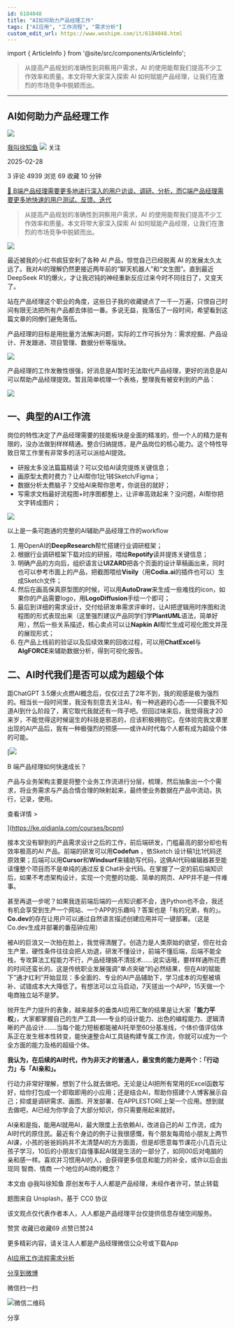 ```yaml
---
id: 6184048
title: "AI如何助力产品经理工作"
tags: ["AI应用", "工作流程", "需求分析"]
custom_edit_url: https://www.woshipm.com/it/6184048.html
---
```

import { ArticleInfo } from '@site/src/components/ArticleInfo';

<ArticleInfo
    author="我叫徐知鱼"
    authorLink="https://www.woshipm.com/u/1320351"
    published="2025-02-28"
    views={4939}
    comments={3}
    collects={69}
/>

> 从提高产品规划的准确性到洞察用户需求，AI 的使用能帮我们提高不少工作效率和质量。本文将带大家深入探索 AI 如何赋能产品经理，让我们在激烈的市场竞争中脱颖而出。

---

## AI如何助力产品经理工作

[![](https://image.woshipm.com/wp-files/2022/07/F3UupoWDCjuQXqe1vmHK.jpeg!/both/72x72)](https://www.woshipm.com/u/1320351)

[我叫徐知鱼](https://www.woshipm.com/u/1320351) ![](https://static.woshipm.com/tag/1101_1@2x.png) 关注

2025-02-28

3 评论 4939 浏览 69 收藏 10 分钟

[🔗 B端产品经理需要更多地进行深入的用户访谈、调研、分析，而C端产品经理需要更多地快速的用户测试、反馈、迭代](https://ke.qidianla.com/courses/bcpm)

> 从提高产品规划的准确性到洞察用户需求，AI 的使用能帮我们提高不少工作效率和质量。本文将带大家深入探索 AI 如何赋能产品经理，让我们在激烈的市场竞争中脱颖而出。

![](https://image.woshipm.com/2023/04/14/91d2b69a-da9e-11ed-aee8-00163e0b5ff3.png)

最近被我的小红书疯狂安利了各种 AI 产品，惊觉自己已经脱离 AI 的发展太久太远了。我对AI的理解仍然更接近两年前的“聊天机器人”和“文生图”。直到最近DeepSeek R1的爆火，才让我迟钝的神经重新反应过来今时不同往日了，又变天了。

站在产品经理这个职业的角度，这些日子我的收藏键点了一千一万遍，只恨自己时间有限无法把所有产品都去体验一番。多说无益，我落伍了一段时间，希望看到这篇文章的同僚们避免落伍。

产品经理的目标是用批量方法解决问题，实际的工作可拆分为：需求挖掘、产品设计、开发跟进、项目管理、数据分析等版块。

![](https://image.woshipm.com/2025/02/28/c36fea3c-f57d-11ef-82aa-00163e09d72f.png)

产品经理的工作发散性很强，好消息是AI暂时无法取代产品经理，更好的消息是AI可以帮助产品经理提效。暂且简单梳理一个表格，整理我有被安利到的产品：

![](https://image.woshipm.com/2025/02/24/eed290b8-f25c-11ef-8dcc-00163e09d72f.png)

## 一、典型的AI工作流

岗位的特性决定了产品经理需要的技能板块是全面的精准的，但一个人的精力是有限的，没办法做到样样精通。整合归纳提炼，是产品岗位的核心能力。这个特性导致日常工作里有非常多的活可以派给AI提效。

*   研报太多没法篇篇精读？可以交给AI读完提炼关键信息；
*   画原型太费时费力？让AI帮你1比1转Sketch/Figma；
*   数据分析太费脑子？交给AI来帮你思考，你说目的就好；
*   写需求文档最好流程图+时序图都整上，让评审高效起来？没问题，AI帮你把文字转成图片；

![](https://image.woshipm.com/2025/02/28/d6c5c516-f57d-11ef-8a16-00163e09d72f.png)

以上是一条可跑通的完整的AI辅助产品经理工作的workflow

1.  用OpenAI的**DeepResearch**帮忙搭建行业调研框架；
2.  根据行业调研框架下载对应的研报，喂给**Repotify**读并提炼关键信息；
3.  明确产品的方向后，组织语言让**UIZARD**把各个页面的设计草稿画出来，同时也可以参考市面上的产品，把截图喂给**Visily**（用**Codia.ai**的插件也可以）生成Sketch文件；
4.  然后在画高保真原型图的时候，可以用**AutoDraw**来生成一些难找的icon，如果你的产品需要logo，用**LogoDiffusion**手绘一个即可；
5.  最后到详细的需求设计，交付给研发串需求评审时，让AI把逻辑用时序图和流程图的形式表现出来（这里强烈建议产品同学们学**PlantUML**语法，简单好用），然后一些关系描述，核心卖点可以让**Napkin AI**帮忙生成可视化图文并茂的展现形式；
6.  在产品上线前的验证以及后续效果的回收过程，可以用**ChatExcel**与**AIgFORCE**来辅助数据分析，得到可视化报告。

## 二、AI时代我们是否可以成为超级个体

距ChatGPT 3.5爆火点燃AI概念后，仅仅过去了2年不到，我的观感是极为强烈的。相当长一段时间里，我没有刻意去关注AI，有一种逃避的心态——只要我不知道AI到什么阶段了，离它取代我就还有一阵子吧。但回过味来后，我觉得我才20来岁，不能觉得这时候诞生的科技是邪恶的，应该积极拥抱它。在体验完我文章里出现的AI产品后，我有一种极强烈的预感——或许AI时代每个人都有成为超级个体的可能。

[![](https://image.woshipm.com/2023/08/02/a53a469e-30e3-11ee-88e7-00163e0b5ff3.png)

B 端产品经理如何快速成长？

产品与业务架构主要是将整个业务工作流进行分层，梳理，然后抽象出一个个需求，将业务需求与产品合情合理的映射起来，最终使业务数据在产品中流动，执行，记录，使用。

查看详情 >

](https://ke.qidianla.com/courses/bcpm)

接本文没有聊到的产品需求设计之后的工作，前后端研发，门槛最高的部分却也有效率极高的AI 产品。前端的研发可以用**Codefun** ，依Sketch 设计稿1比1代码还原效果；后端可以用**Cursor**和**Windsurf**来辅助写代码，这俩AI代码编辑器甚至能读懂整个项目而不是单纯的通过反复Chat补全代码。在掌握了一定的前后端知识后，如果不考虑架构设计，实现一个完整的功能、简单的网页、APP并不是一件难事。

甚至再退一步呢？如果我连前端后端的一点知识都不会，连Python也不会，我还有机会享受到生产一个网站、一个APP的乐趣吗？答案也是「有的兄弟，有的」。**Co.dev**的存在让用户可以通过自然语言描述创建应用并可一键部署。（这是Co.dev生成并部署的番茄钟应用）

被AI的巨浪又一次拍在脸上，我觉得清醒了。创造力是人类原始的欲望，但在社会生产里，硬性条件往往会把人劝退，研发不懂设计，前端不懂后端，后端不能全栈，专攻算法工程能力不行，产品经理搞不清技术……说实话哦，要样样通所花费的时间还蛮长的。这是传统职业发展强调”单点突破”的必然结果，但在AI的赋能下”通才红利”开始显现：多全面的、专业的AI产品辅助下，学习成本的沟壑被填补、试错成本大大降低了。有想法可以立马启动，7天搓出一个APP，15天做一个电商独立站不是梦。

抛开生产力提升的表象，越来越多的垂类AI应用汇聚的结果是让大家「**能力平权**」，大家都掌握自己的生产工具——专业的设计能力、出色的编程能力、逻辑清晰的产品设计…….当每个能力短板都能被AI托举至60分基准线，个体价值评估体系正在发生根本性转变，能快速整合AI工具链构建专属工作流，你就可以成为一个全方面的能力及格的超级个体。

**我认为，在后续的AI时代，作为非天才的普通人，最宝贵的能力是两个：「行动力」与「AI亲和」。**

行动力非常好理解，想到了什么就去做吧。无论是让AI把所有常用的Excel函数写好，给你打包成一个即取即用的小应用；还是结合AI，帮助你搭建个人博客展示自己；抑或是调研需求、画图、开发部署、在APPLESTORE上架一个应用。想到就去做吧，AI已经为你学会了大部分知识，你只需要用起来就好。

AI亲和是指，能用AI就用AI，最大限度上去依赖AI，改进自己的AI 工作流，成为AI时代的原住民。最近有个身边的例子让我很感慨，有个朋友每周给小朋友上两节AI课，小孩的爸爸妈妈并不太清楚AI的方方面面，但是却愿意每节课花小几百元让孩子学习，10后的小朋友们自懂事起AI就是生活的一部分了，如同00后对电脑的亲和感一样。喜欢并习惯用AI的人，会获得更多信息和能力的补全，或许以后会出现同 智商、情商 一个地位的AI商的概念？

本文由 @我叫徐知鱼 原创发布于人人都是产品经理，未经作者许可，禁止转载

题图来自 Unsplash，基于 CC0 协议

该文观点仅代表作者本人，人人都是产品经理平台仅提供信息存储空间服务。

赞赏 收藏已收藏69 点赞已赞24

更多精彩内容，请关注人人都是产品经理微信公众号或下载App

[AI应用](https://www.woshipm.com/tag/ai%e5%ba%94%e7%94%a8)[工作流程](https://www.woshipm.com/tag/%e5%b7%a5%e4%bd%9c%e6%b5%81%e7%a8%8b)[需求分析](https://www.woshipm.com/tag/%e9%9c%80%e6%b1%82%e5%88%86%e6%9e%90)

[分享到微博](https://service.weibo.com/share/share.php?appkey=2775287854&title=AI如何助力产品经理工作&url=https://www.woshipm.com/it/6184048.html&pic=https://image.woshipm.com/2023/04/14/91d2b69a-da9e-11ed-aee8-00163e0b5ff3.png)

微信扫一扫

![微信二维码](https://api.pwmqr.com/qrcode/create/?url=https://www.woshipm.com/it/6184048.html)

分享